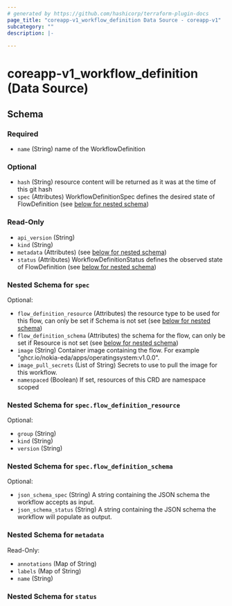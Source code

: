 ```yaml
---
# generated by https://github.com/hashicorp/terraform-plugin-docs
page_title: "coreapp-v1_workflow_definition Data Source - coreapp-v1"
subcategory: ""
description: |-
  
---
```


# coreapp-v1_workflow_definition (Data Source)





<!-- schema generated by tfplugindocs -->
## Schema

### Required

- `name` (String) name of the WorkflowDefinition

### Optional

- `hash` (String) resource content will be returned as it was at the time of this git hash
- `spec` (Attributes) WorkflowDefinitionSpec defines the desired state of FlowDefinition (see [below for nested schema](#nestedatt--spec))

### Read-Only

- `api_version` (String)
- `kind` (String)
- `metadata` (Attributes) (see [below for nested schema](#nestedatt--metadata))
- `status` (Attributes) WorkflowDefinitionStatus defines the observed state of FlowDefinition (see [below for nested schema](#nestedatt--status))

<a id="nestedatt--spec"></a>
### Nested Schema for `spec`

Optional:

- `flow_definition_resource` (Attributes) the resource type to be used for this flow, can only be set if Schema is not set (see [below for nested schema](#nestedatt--spec--flow_definition_resource))
- `flow_definition_schema` (Attributes) the schema for the flow, can only be set if Resource is not set (see [below for nested schema](#nestedatt--spec--flow_definition_schema))
- `image` (String) Container image containing the flow. For example "ghcr.io/nokia-eda/apps/operatingsystem:v1.0.0".
- `image_pull_secrets` (List of String) Secrets to use to pull the image for this workflow.
- `namespaced` (Boolean) If set, resources of this CRD are namespace scoped

<a id="nestedatt--spec--flow_definition_resource"></a>
### Nested Schema for `spec.flow_definition_resource`

Optional:

- `group` (String)
- `kind` (String)
- `version` (String)


<a id="nestedatt--spec--flow_definition_schema"></a>
### Nested Schema for `spec.flow_definition_schema`

Optional:

- `json_schema_spec` (String) A string containing the JSON schema the workflow accepts as input.
- `json_schema_status` (String) A string containing the JSON schema the workflow will populate as output.



<a id="nestedatt--metadata"></a>
### Nested Schema for `metadata`

Read-Only:

- `annotations` (Map of String)
- `labels` (Map of String)
- `name` (String)


<a id="nestedatt--status"></a>
### Nested Schema for `status`
